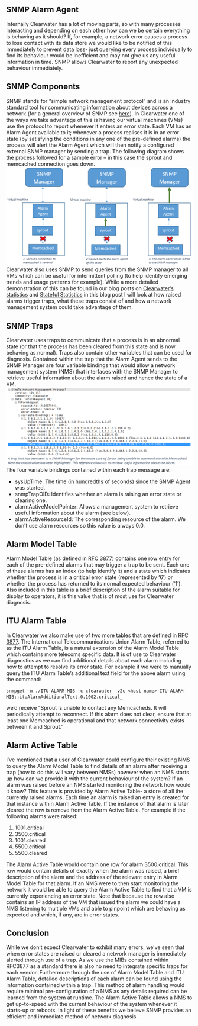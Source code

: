 SNMP Alarm Agent
----------------
Internally Clearwater has a lot of moving parts, so with many processes interacting and depending on each other how can we be certain everything is behaving as it should? If, for example, a network error causes a process to lose contact with its data store we would like to be notified of this immediately to prevent data loss- just querying every process individually to find its behaviour would be inefficient and may not give us any useful information in time. SNMP allows Clearwater to report any unexpected behaviour immediately.

## SNMP Components

SNMP stands for “simple network management protocol” and is an industry standard tool for communicating information about devices across a network (for a general overview of SNMP see [here](https://www.youtube.com/watch?v=ZX-XGQoISHQ)). In Clearwater one of the ways we take advantage of this is having our virtual machines (VMs) use the protocol to report whenever it enters an error state. Each VM has an Alarm Agent available to it; whenever a process realises it is in an error state (by satisfying the conditions in any one of the pre-defined alarms) the process will alert the Alarm Agent which will then notify a configured external SNMP manager by sending a trap. The following diagram shows the process followed for a sample error – in this case the sprout and memcached connection goes down.
![SNMP Component Diagram](../images/SNMP-Component-Diagram2.png)
Clearwater also uses SNMP to send queries from the SNMP manager to all VMs which can be useful for intermittent polling (to help identify emerging trends and usage patterns for example). While a more detailed demonstration of this can be found in our blog posts on [Clearwater’s statistics](Statistics.md) and [Stateful Statistics](Stateful_Statistics.md) in this blog post I will look at how raised alarms trigger traps, what these traps consist of and how a network management system could take advantage of them.

## SNMP Traps

Clearwater uses traps to communicate that a process is in an abnormal state (or that the process has been cleared from this state and is now behaving as normal). Traps also contain other variables that can be used for diagnosis. Contained within the trap that the Alarm Agent sends to the SNMP Manager are four variable bindings that would allow a network management system (NMS) that interfaces with the SNMP Manager to retrieve useful information about the alarm raised and hence the state of a VM.
![Trap message](../images/Trap-message.png)
The four variable bindings contained within each trap message are:

*   sysUpTime: The time (in hundredths of seconds) since the SNMP Agent was started.
*   snmpTrapOID: Identifies whether an alarm is raising an error state or clearing one.
*   alarmActiveModelPointer: Allows a management system to retrieve useful information about the alarm (see below).
*   alarmActiveResourceId: The corresponding resource of the alarm. We don’t use alarm resources so this value is always 0.0.

## Alarm Model Table

Alarm Model Table (as defined in [RFC 3877](https://tools.ietf.org/html/rfc3877)) contains one row entry for each of the pre-defined alarms that may trigger a trap to be sent. Each one of these alarms has an index (to help identify it) and a state which indicates whether the process is in a critical error state (represented by ‘6’) or whether the process has returned to its normal expected behaviour (‘1’). Also included in this table is a brief description of the alarm suitable for display to operators, it is this value that is of most use for Clearwater diagnosis.

## ITU Alarm Table

In Clearwater we also make use of two more tables that are defined in [RFC 3877](https://tools.ietf.org/html/rfc3877). The International Telecommunications Union Alarm Table, referred to as the ITU Alarm Table, is a natural extension of the Alarm Model Table which contains more telecoms specific data. It is of use to Clearwater diagnostics as we can find additional details about each alarm including how to attempt to resolve its error state. For example if we were to manually query the ITU Alarm Table’s additional text field for the above alarm using the command:

    snmpget –m ./ITU-ALARM-MIB –c clearwater –v2c <host name> ITU-ALARM-MIB::ituAlarmAdditionalText.0.1002.critical_

we’d receive “Sprout is unable to contact any Memcacheds. It will periodically attempt to reconnect. If this alarm does not clear, ensure that at least one Memcached is operational and that network connectivity exists between it and Sprout.”

## Alarm Active Table

I’ve mentioned that a user of Clearwater could configure their existing NMS to query the Alarm Model Table to find details of an alarm after receiving a trap (how to do this will vary between NMSs) however when an NMS starts up how can we provide it with the current behaviour of the system? If an alarm was raised before an NMS started monitoring the network how would it know? This feature is provided by Alarm Active Table- a store of all the currently raised alarms. Each time an alarm is raised an entry is created for that instance within Alarm Active Table. If the instance of that alarm is later cleared the row is remove from the Alarm Active Table. For example if the following alarms were raised:

1.  1001.critical
2.  3500.critical
3.  1001.cleared
4.  5500.critical
5.  5500.cleared

The Alarm Active Table would contain one row for alarm 3500.critical. This row would contain details of exactly when the alarm was raised, a brief description of the alarm and the address of the relevant entry in Alarm Model Table for that alarm. If an NMS were to then start monitoring the network it would be able to query the Alarm Active Table to find that a VM is currently experiencing an error state. Note that because the row also contains an IP address of the VM that issued the alarm we could have a NMS listening to multiple VMs and able to pinpoint which are behaving as expected and which, if any, are in error states.

## Conclusion

While we don’t expect Clearwater to exhibit many errors, we’ve seen that when error states are raised or cleared a network manager is immediately alerted through use of a trap. As we use the MIBs contained within RFC3877 as a standard there is also no need to integrate specific traps for each vendor. Furthermore through the use of Alarm Model Table and ITU Alarm Table, detailed descriptions of each alarm can be found using the information contained within a trap. This method of alarm handling would require minimal pre-configuration of a NMS as any details required can be learned from the system at runtime. The Alarm Active Table allows a NMS to get up-to-speed with the current behaviour of the system whenever it starts-up or reboots. In light of these benefits we believe SNMP provides an efficient and immediate method of network diagnosis.
